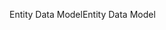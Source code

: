 <span data-ttu-id="520ec-101">Entity Data Model</span><span class="sxs-lookup"><span data-stu-id="520ec-101">Entity Data Model</span></span>
